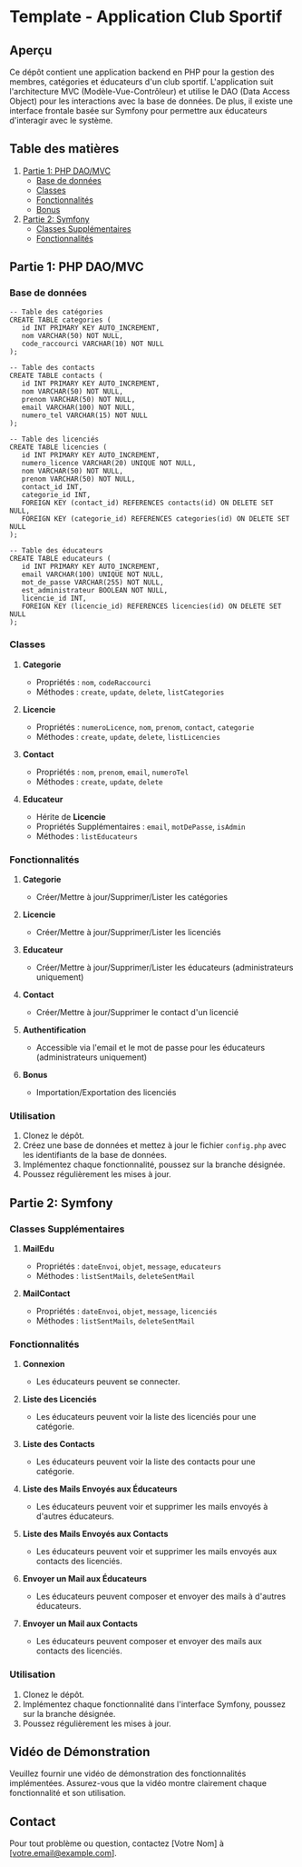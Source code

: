 # Template - Application Club Sportif

## Aperçu

Ce dépôt contient une application backend en PHP pour la gestion des membres, catégories et éducateurs d'un club sportif. L'application suit l'architecture MVC (Modèle-Vue-Contrôleur) et utilise le DAO (Data Access Object) pour les interactions avec la base de données. De plus, il existe une interface frontale basée sur Symfony pour permettre aux éducateurs d'interagir avec le système.

## Table des matières

1. [Partie 1: PHP DAO/MVC](#partie-1-php-daomvc)
    - [Base de données](#Base-de-données)
    - [Classes](#classes)
    - [Fonctionnalités](#fonctionnalités)
    - [Bonus](#bonus)
2. [Partie 2: Symfony](#partie-2-symfony)
    - [Classes Supplémentaires](#classes-supplémentaires)
    - [Fonctionnalités](#fonctionnalités-1)

## Partie 1: PHP DAO/MVC
### Base de données

```
-- Table des catégories
CREATE TABLE categories (
   id INT PRIMARY KEY AUTO_INCREMENT,
   nom VARCHAR(50) NOT NULL,
   code_raccourci VARCHAR(10) NOT NULL
);

-- Table des contacts
CREATE TABLE contacts (
   id INT PRIMARY KEY AUTO_INCREMENT,
   nom VARCHAR(50) NOT NULL,
   prenom VARCHAR(50) NOT NULL,
   email VARCHAR(100) NOT NULL,
   numero_tel VARCHAR(15) NOT NULL
);

-- Table des licenciés
CREATE TABLE licencies (
   id INT PRIMARY KEY AUTO_INCREMENT,
   numero_licence VARCHAR(20) UNIQUE NOT NULL,
   nom VARCHAR(50) NOT NULL,
   prenom VARCHAR(50) NOT NULL,
   contact_id INT,
   categorie_id INT,
   FOREIGN KEY (contact_id) REFERENCES contacts(id) ON DELETE SET NULL,
   FOREIGN KEY (categorie_id) REFERENCES categories(id) ON DELETE SET NULL
);

-- Table des éducateurs
CREATE TABLE educateurs (
   id INT PRIMARY KEY AUTO_INCREMENT,
   email VARCHAR(100) UNIQUE NOT NULL,
   mot_de_passe VARCHAR(255) NOT NULL,
   est_administrateur BOOLEAN NOT NULL,
   licencie_id INT,
   FOREIGN KEY (licencie_id) REFERENCES licencies(id) ON DELETE SET NULL
);

```

### Classes

1. **Categorie**
    - Propriétés : `nom`, `codeRaccourci`
    - Méthodes : `create`, `update`, `delete`, `listCategories`

2. **Licencie**
    - Propriétés : `numeroLicence`, `nom`, `prenom`, `contact`, `categorie`
    - Méthodes : `create`, `update`, `delete`, `listLicencies`

3. **Contact**
    - Propriétés : `nom`, `prenom`, `email`, `numeroTel`
    - Méthodes : `create`, `update`, `delete`

4. **Educateur**
    - Hérite de **Licencie**
    - Propriétés Supplémentaires : `email`, `motDePasse`, `isAdmin`
    - Méthodes : `listEducateurs`

### Fonctionnalités

1. **Categorie**
    - Créer/Mettre à jour/Supprimer/Lister les catégories

2. **Licencie**
    - Créer/Mettre à jour/Supprimer/Lister les licenciés

3. **Educateur**
    - Créer/Mettre à jour/Supprimer/Lister les éducateurs (administrateurs uniquement)

4. **Contact**
    - Créer/Mettre à jour/Supprimer le contact d'un licencié

5. **Authentification**
    - Accessible via l'email et le mot de passe pour les éducateurs (administrateurs uniquement)

6. **Bonus**
    - Importation/Exportation des licenciés

### Utilisation

1. Clonez le dépôt.
2. Créez une base de données et mettez à jour le fichier `config.php` avec les identifiants de la base de données.
3. Implémentez chaque fonctionnalité, poussez sur la branche désignée.
4. Poussez régulièrement les mises à jour.

## Partie 2: Symfony

### Classes Supplémentaires

1. **MailEdu**
    - Propriétés : `dateEnvoi`, `objet`, `message`, `educateurs`
    - Méthodes : `listSentMails`, `deleteSentMail`

2. **MailContact**
    - Propriétés : `dateEnvoi`, `objet`, `message`, `licenciés`
    - Méthodes : `listSentMails`, `deleteSentMail`

### Fonctionnalités

1. **Connexion**
    - Les éducateurs peuvent se connecter.

2. **Liste des Licenciés**
    - Les éducateurs peuvent voir la liste des licenciés pour une catégorie.

3. **Liste des Contacts**
    - Les éducateurs peuvent voir la liste des contacts pour une catégorie.

4. **Liste des Mails Envoyés aux Éducateurs**
    - Les éducateurs peuvent voir et supprimer les mails envoyés à d'autres éducateurs.

5. **Liste des Mails Envoyés aux Contacts**
    - Les éducateurs peuvent voir et supprimer les mails envoyés aux contacts des licenciés.

6. **Envoyer un Mail aux Éducateurs**
    - Les éducateurs peuvent composer et envoyer des mails à d'autres éducateurs.

7. **Envoyer un Mail aux Contacts**
    - Les éducateurs peuvent composer et envoyer des mails aux contacts des licenciés.

### Utilisation

1. Clonez le dépôt.
2. Implémentez chaque fonctionnalité dans l'interface Symfony, poussez sur la branche désignée.
3. Poussez régulièrement les mises à jour.

## Vidéo de Démonstration

Veuillez fournir une vidéo de démonstration des fonctionnalités implémentées. Assurez-vous que la vidéo montre clairement chaque fonctionnalité et son utilisation.

## Contact

Pour tout problème ou question, contactez [Votre Nom] à [votre.email@example.com].
